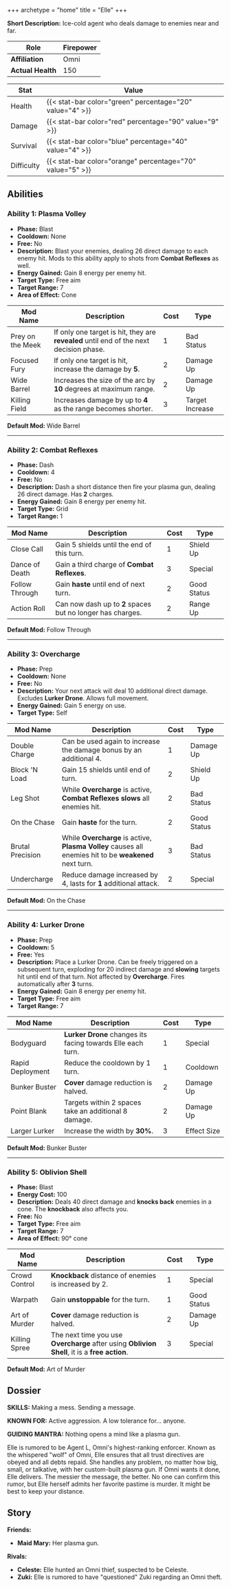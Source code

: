 +++
archetype = "home"
title = "Elle"
+++

**Short Description:** Ice-cold agent who deals damage to enemies near and far.

| **Role**          | Firepower |
| ----------------- | --------- |
| **Affiliation**   | Omni      |
| **Actual Health** | 150       |

| **Stat**   | **Value**                                                 |
| ---------- | --------------------------------------------------------- |
| Health     | {{< stat-bar color="green" percentage="20" value="4" >}}  |
| Damage     | {{< stat-bar color="red" percentage="90" value="9" >}}    |
| Survival   | {{< stat-bar color="blue" percentage="40" value="4" >}}   |
| Difficulty | {{< stat-bar color="orange" percentage="70" value="5" >}} |

## Abilities

### Ability 1: Plasma Volley

- **Phase:** Blast
- **Cooldown:** None
- **Free:** No
- **Description:** Blast your enemies, dealing 26 direct damage to each enemy hit. Mods to this ability apply to shots from **Combat Reflexes** as well.
- **Energy Gained:** Gain 8 energy per enemy hit.
- **Target Type:** Free aim
- **Target Range:** 7
- **Area of Effect:** Cone

| **Mod Name**     | **Description**                                                                        | **Cost** | **Type**        |
| ---------------- | -------------------------------------------------------------------------------------- | -------- | --------------- |
| Prey on the Meek | If only one target is hit, they are **revealed** until end of the next decision phase. | 1        | Bad Status      |
| Focused Fury     | If only one target is hit, increase the damage by **5**.                               | 2        | Damage Up       |
| Wide Barrel      | Increases the size of the arc by **10** degrees at maximum range.                      | 2        | Damage Up       |
| Killing Field    | Increases damage by up to **4** as the range becomes shorter.                          | 3        | Target Increase |

**Default Mod:** Wide Barrel

---

### Ability 2: Combat Reflexes

- **Phase:** Dash
- **Cooldown:** 4
- **Free:** No
- **Description:** Dash a short distance then fire your plasma gun, dealing 26 direct damage. Has **2** charges.
- **Energy Gained:** Gain 8 energy per enemy hit.
- **Target Type:** Grid
- **Target Range:** 1

| **Mod Name**   | **Description**                                            | **Cost** | **Type**    |
| -------------- | ---------------------------------------------------------- | -------- | ----------- |
| Close Call     | Gain 5 shields until the end of this turn.                 | 1        | Shield Up   |
| Dance of Death | Gain a third charge of **Combat Reflexes**.                | 3        | Special     |
| Follow Through | Gain **haste** until end of next turn.                     | 2        | Good Status |
| Action Roll    | Can now dash up to **2** spaces but no longer has charges. | 2        | Range Up    |

**Default Mod:** Follow Through

---

### Ability 3: Overcharge

- **Phase:** Prep
- **Cooldown:** None
- **Free:** No
- **Description:** Your next attack will deal 10 additional direct damage. Excludes **Lurker Drone**. Allows full movement.
- **Energy Gained:** Gain 5 energy on use.
- **Target Type:** Self

| **Mod Name**     | **Description**                                                                                        | **Cost** | **Type**    |
| ---------------- | ------------------------------------------------------------------------------------------------------ | -------- | ----------- |
| Double Charge    | Can be used again to increase the damage bonus by an additional 4.                                     | 1        | Damage Up   |
| Block 'N Load    | Gain 15 shields until end of turn.                                                                     | 2        | Shield Up   |
| Leg Shot         | While **Overcharge** is active, **Combat Reflexes** **slows** all enemies hit.                         | 2        | Bad Status  |
| On the Chase     | Gain **haste** for the turn.                                                                           | 2        | Good Status |
| Brutal Precision | While **Overcharge** is active, **Plasma Volley** causes all enemies hit to be **weakened** next turn. | 3        | Bad Status  |
| Undercharge      | Reduce damage increased by 4, lasts for **1** additional attack.                                       | 2        | Special     |

**Default Mod:** On the Chase

---

### Ability 4: Lurker Drone

- **Phase:** Prep
- **Cooldown:** 5
- **Free:** Yes
- **Description:** Place a Lurker Drone. Can be freely triggered on a subsequent turn, exploding for 20 indirect damage and **slowing** targets hit until end of that turn. Not affected by **Overcharge**. Fires automatically after **3** turns.
- **Energy Gained:** Gain 8 energy per enemy hit.
- **Target Type:** Free aim
- **Target Range:** 7

| **Mod Name**     | **Description**                                             | **Cost** | **Type**    |
| ---------------- | ----------------------------------------------------------- | -------- | ----------- |
| Bodyguard        | **Lurker Drone** changes its facing towards Elle each turn. | 1        | Special     |
| Rapid Deployment | Reduce the cooldown by 1 turn.                              | 1        | Cooldown    |
| Bunker Buster    | **Cover** damage reduction is halved.                       | 2        | Damage Up   |
| Point Blank      | Targets within 2 spaces take an additional 8 damage.        | 2        | Damage Up   |
| Larger Lurker    | Increase the width by **30%**.                              | 3        | Effect Size |

**Default Mod:** Bunker Buster

---

### Ability 5: Oblivion Shell

- **Phase:** Blast
- **Energy Cost:** 100
- **Description:** Deals 40 direct damage and **knocks back** enemies in a cone. The **knockback** also affects you.
- **Free:** No
- **Target Type:** Free aim
- **Target Range:** 7
- **Area of Effect:** 90° cone

| **Mod Name**  | **Description**                                                                               | **Cost** | **Type**    |
| ------------- | --------------------------------------------------------------------------------------------- | -------- | ----------- |
| Crowd Control | **Knockback** distance of enemies is increased by 2.                                          | 1        | Special     |
| Warpath       | Gain **unstoppable** for the turn.                                                            | 1        | Good Status |
| Art of Murder | **Cover** damage reduction is halved.                                                         | 2        | Damage Up   |
| Killing Spree | The next time you use **Overcharge** after using **Oblivion Shell**, it is a **free action**. | 3        | Special     |

**Default Mod:** Art of Murder

## Dossier

**SKILLS:** Making a mess. Sending a message.

**KNOWN FOR:** Active aggression. A low tolerance for... anyone.

**GUIDING MANTRA:** Nothing opens a mind like a plasma gun.

Elle is rumored to be Agent L, Omni's highest-ranking enforcer. Known as the whispered "wolf" of Omni, Elle ensures that all trust directives are obeyed and all debts repaid. She handles any problem, no matter how big, small, or talkative, with her custom-built plasma gun. If Omni wants it done, Elle delivers. The messier the message, the better. No one can confirm this rumor, but Elle herself admits her favorite pastime is murder. It might be best to keep your distance.

## Story

**Friends:**

- **Maid Mary:** Her plasma gun.

**Rivals:**

- **Celeste:** Elle hunted an Omni thief, suspected to be Celeste.
- **Zuki:** Elle is rumored to have "questioned" Zuki regarding an Omni theft.

